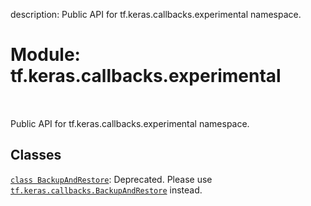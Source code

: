description: Public API for tf.keras.callbacks.experimental namespace.

<div itemscope itemtype="http://developers.google.com/ReferenceObject">
<meta itemprop="name" content="tf.keras.callbacks.experimental" />
<meta itemprop="path" content="Stable" />
</div>

# Module: tf.keras.callbacks.experimental

<!-- Insert buttons and diff -->

<table class="tfo-notebook-buttons tfo-api nocontent" align="left">

</table>



Public API for tf.keras.callbacks.experimental namespace.



## Classes

[`class BackupAndRestore`](../../../tf/keras/callbacks/experimental/BackupAndRestore.md): Deprecated. Please use <a href="../../../tf/keras/callbacks/BackupAndRestore.md"><code>tf.keras.callbacks.BackupAndRestore</code></a> instead.

